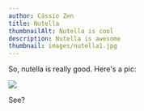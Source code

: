 ```yaml
---
author: Cássio Zen
title: Nutella
thumbnailAlt: Nutella is cool
description: Nutella is awesome
thumbnail: images/nutella1.jpg
---
```


So, nutella is really good. Here's a pic:

![](blob:http://localhost:1313/5307c756-a72c-453a-b1f5-cbaf978a7872)

See?

